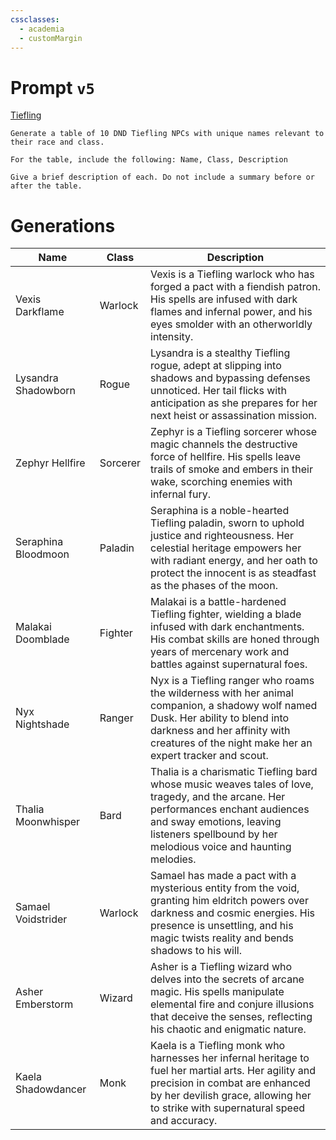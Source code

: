 ```yaml
---
cssclasses:
  - academia
  - customMargin
---
```

# Prompt ``v5``
[Tiefling](file:///D:\Documents\Notes\DND\DND\Quartz\DM\Homebrew\Sapient\Tiefling)
```
Generate a table of 10 DND Tiefling NPCs with unique names relevant to their race and class.

For the table, include the following: Name, Class, Description

Give a brief description of each. Do not include a summary before or after the table.
```

# Generations

| Name                | Class    | Description                                                                                                                                                                                                                        |
| ------------------- | -------- | ---------------------------------------------------------------------------------------------------------------------------------------------------------------------------------------------------------------------------------- |
| Vexis Darkflame     | Warlock  | Vexis is a Tiefling warlock who has forged a pact with a fiendish patron. His spells are infused with dark flames and infernal power, and his eyes smolder with an otherworldly intensity.                                         |
| Lysandra Shadowborn | Rogue    | Lysandra is a stealthy Tiefling rogue, adept at slipping into shadows and bypassing defenses unnoticed. Her tail flicks with anticipation as she prepares for her next heist or assassination mission.                             |
| Zephyr Hellfire     | Sorcerer | Zephyr is a Tiefling sorcerer whose magic channels the destructive force of hellfire. His spells leave trails of smoke and embers in their wake, scorching enemies with infernal fury.                                             |
| Seraphina Bloodmoon | Paladin  | Seraphina is a noble-hearted Tiefling paladin, sworn to uphold justice and righteousness. Her celestial heritage empowers her with radiant energy, and her oath to protect the innocent is as steadfast as the phases of the moon. |
| Malakai Doomblade   | Fighter  | Malakai is a battle-hardened Tiefling fighter, wielding a blade infused with dark enchantments. His combat skills are honed through years of mercenary work and battles against supernatural foes.                                 |
| Nyx Nightshade      | Ranger   | Nyx is a Tiefling ranger who roams the wilderness with her animal companion, a shadowy wolf named Dusk. Her ability to blend into darkness and her affinity with creatures of the night make her an expert tracker and scout.      |
| Thalia Moonwhisper  | Bard     | Thalia is a charismatic Tiefling bard whose music weaves tales of love, tragedy, and the arcane. Her performances enchant audiences and sway emotions, leaving listeners spellbound by her melodious voice and haunting melodies.  |
| Samael Voidstrider  | Warlock  | Samael has made a pact with a mysterious entity from the void, granting him eldritch powers over darkness and cosmic energies. His presence is unsettling, and his magic twists reality and bends shadows to his will.             |
| Asher Emberstorm    | Wizard   | Asher is a Tiefling wizard who delves into the secrets of arcane magic. His spells manipulate elemental fire and conjure illusions that deceive the senses, reflecting his chaotic and enigmatic nature.                           |
| Kaela Shadowdancer  | Monk     | Kaela is a Tiefling monk who harnesses her infernal heritage to fuel her martial arts. Her agility and precision in combat are enhanced by her devilish grace, allowing her to strike with supernatural speed and accuracy.        |